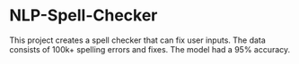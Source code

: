 # NLP-Spell-Checker

This project creates a spell checker that can fix user inputs. The data consists of 100k+ spelling errors and fixes. The model had a 95% accuracy.
